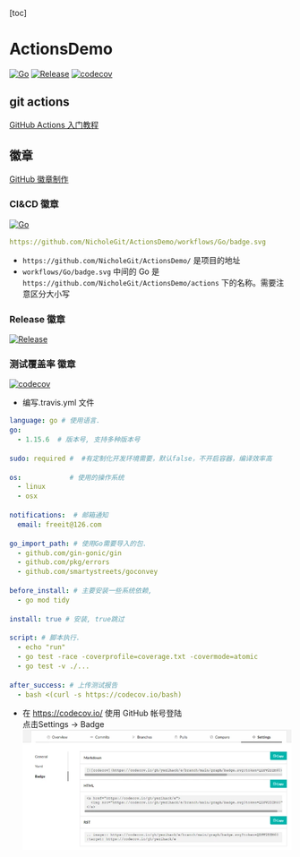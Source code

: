 [toc]
# ActionsDemo
[![Go](https://github.com/NicholeGit/ActionsDemo/workflows/Go/badge.svg?branch=main)](https://github.com/NicholeGit/ActionsDemo/actions)
[![Release](https://img.shields.io/github/v/release/NicholeGit/ActionsDemo.svg?style=flat-square)](https://github.com/NicholeGit/ActionsDemo)
[![codecov](https://codecov.io/gh/NicholeGit/ActionsDemo/branch/main/graph/badge.svg?token=UO0KNTXGFE)](https://codecov.io/gh/NicholeGit/ActionsDemo)

## git actions
[GitHub Actions 入门教程](http://www.ruanyifeng.com/blog/2019/09/getting-started-with-github-actions.html)

## 徽章
[GitHub 徽章制作](https://segmentfault.com/a/1190000039065313)
### CI&CD 徽章

[![Go](https://github.com/NicholeGit/ActionsDemo/workflows/Go/badge.svg?branch=main)](https://github.com/NicholeGit/ActionsDemo/actions)
```yaml
https://github.com/NicholeGit/ActionsDemo/workflows/Go/badge.svg
```
- `https://github.com/NicholeGit/ActionsDemo/` 是项目的地址
- `workflows/Go/badge.svg`  中间的 Go 是 `https://github.com/NicholeGit/ActionsDemo/actions` 下的名称。需要注意区分大小写
### Release 徽章
[![Release](https://img.shields.io/github/v/release/NicholeGit/ActionsDemo.svg?style=flat-square)](https://github.com/NicholeGit/ActionsDemo)

### 测试覆盖率 徽章
[![codecov](https://codecov.io/gh/NicholeGit/ActionsDemo/branch/main/graph/badge.svg?token=UO0KNTXGFE)](https://codecov.io/gh/NicholeGit/ActionsDemo)
- 编写.travis.yml 文件
```yaml
language: go # 使用语言.
go: 
  - 1.15.6  # 版本号, 支持多种版本号

sudo: required #  #有定制化开发环境需要，默认false，不开启容器，编译效率高 

os:            # 使用的操作系统 
  - linux
  - osx

notifications:  # 邮箱通知
  email: freeit@126.com

go_import_path: # 使用Go需要导入的包. 
  - github.com/gin-gonic/gin
  - github.com/pkg/errors
  - github.com/smartystreets/goconvey

before_install: # 主要安装一些系统依赖,
  - go mod tidy

install: true # 安装, true跳过

script: # 脚本执行.
  - echo "run"
  - go test -race -coverprofile=coverage.txt -covermode=atomic
  - go test -v ./...

after_success: # 上传测试报告
  - bash <(curl -s https://codecov.io/bash)
```
- 在 https://codecov.io/ 使用 GitHub 帐号登陆  
点击Settings -> Badge
![img.png](image/img.png)
